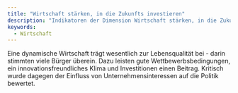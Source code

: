 ```yaml
---
title: "Wirtschaft stärken, in die Zukunfts investieren"
description: "Indikatoren der Dimension Wirtschaft stärken, in die Zukunft investieren"
keywords:
  - Wirtschaft
---
```


Eine dynamische Wirtschaft trägt wesentlich zur Lebensqualität bei - darin stimmten viele Bürger überein. Dazu leisten gute Wettbewerbsbedingungen, ein innovationsfreundliches Klima und Investitionen einen Beitrag. Kritisch wurde dagegen der Einfluss von Unternehmensinteressen auf die Politik bewertet.
